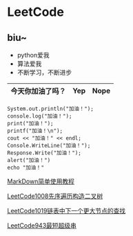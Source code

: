 # LeetCode
## biu~
- python爱我
- 算法爱我
- 不断学习，不断进步

| 今天你加油了吗？       | Yep           | Nope  |
| ------------- |:-------------:| -----:|

 

```
System.out.println("加油！");
console.log("加油！");
print("加油！");
printf("加油！\n");
cout << "加油！" << endl;
Console.WriteLine("加油！");
Response.Write("加油！");
alert("加油！")
echo "加油！"
```
[MarkDown简单使用教程](https://www.jianshu.com/p/q81RER)

[LeetCode1008先序遍历构造二叉树](https://leetcode-cn.com/problems/construct-binary-search-tree-from-preorder-traversal/)

[LeetCode1019链表中下一个更大节点的查找](https://leetcode-cn.com/problems/next-greater-node-in-linked-list/)

[LeetCode943最短超级串](https://leetcode-cn.com/problems/find-the-shortest-superstring/)


